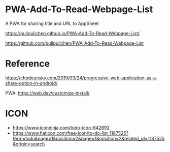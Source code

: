 # PWA-Add-To-Read-Webpage-List
A PWA for sharing title and URL to AppSheet

https://pulipulichen.github.io/PWA-Add-To-Read-Webpage-List/

https://github.com/pulipulichen/PWA-Add-To-Read-Webpage-List

# Reference

https://chodounsky.com/2019/03/24/progressive-web-application-as-a-share-option-in-android/

PWA:
https://web.dev/customize-install/

# ICON

- https://www.iconninja.com/todo-icon-642692
- https://www.flaticon.com/free-icon/to-do-list_1187525?term=todo&page=1&position=2&page=1&position=2&related_id=1187525&origin=search